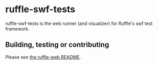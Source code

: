# ruffle-swf-tests

ruffle-swf-tests is the web runner (and visualizer) for Ruffle's swf test framework.

## Building, testing or contributing

Please see [the ruffle-web README](https://github.com/ruffle-rs/ruffle/blob/master/web/README.md).
